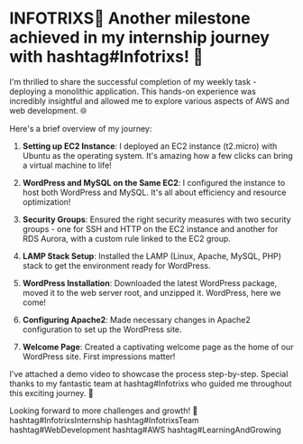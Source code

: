 # INFOTRIXS🚀 Another milestone achieved in my internship journey with hashtag#Infotrixs! 🌟

I'm thrilled to share the successful completion of my weekly task - deploying a monolithic application. This hands-on experience was incredibly insightful and allowed me to explore various aspects of AWS and web development. 🌐

Here's a brief overview of my journey:

1. **Setting up EC2 Instance**: I deployed an EC2 instance (t2.micro) with Ubuntu as the operating system. It's amazing how a few clicks can bring a virtual machine to life!

2. **WordPress and MySQL on the Same EC2**: I configured the instance to host both WordPress and MySQL. It's all about efficiency and resource optimization!

3. **Security Groups**: Ensured the right security measures with two security groups - one for SSH and HTTP on the EC2 instance and another for RDS Aurora, with a custom rule linked to the EC2 group.

4. **LAMP Stack Setup**: Installed the LAMP (Linux, Apache, MySQL, PHP) stack to get the environment ready for WordPress.

5. **WordPress Installation**: Downloaded the latest WordPress package, moved it to the web server root, and unzipped it. WordPress, here we come!

6. **Configuring Apache2**: Made necessary changes in Apache2 configuration to set up the WordPress site.

7. **Welcome Page**: Created a captivating welcome page as the home of our WordPress site. First impressions matter!

I've attached a demo video to showcase the process step-by-step. Special thanks to my fantastic team at hashtag#Infotrixs who guided me throughout this exciting journey. 🙌

Looking forward to more challenges and growth! 💪 hashtag#InfotrixsInternship hashtag#InfotrixsTeam hashtag#WebDevelopment hashtag#AWS hashtag#LearningAndGrowing
